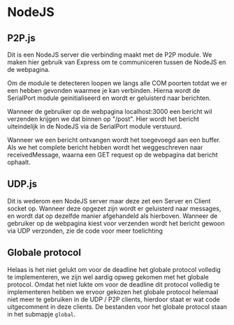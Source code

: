 # NodeJS

## P2P.js
Dit is een NodeJS server die verbinding maakt met de P2P module. We maken hier gebruik van Express om te communiceren tussen de NodeJS en de webpagina.

Om de module te detecteren loopen we langs alle COM poorten totdat we er een hebben gevonden waarmee je kan verbinden. Hierna wordt de SerialPort module geinitialiseerd en wordt er geluisterd naar berichten.

Wanneer de gebruiker op de webpagina localhost:3000 een bericht wil verzenden krijgen we dat binnen op "/post". Hier wordt het bericht uiteindelijk in de NodeJS via de SerialPort module verstuurd.

Wanneer we een bericht ontvangen wordt het toegevoegd aan een buffer. Als we het complete bericht hebben wordt het weggeschreven naar receivedMessage, waarna een GET request op de webpagina dat bericht ophaalt.

## UDP.js
Dit is wederom een NodeJS server maar deze zet een Server en Client socket op. Wanneer deze opgezet zijn wordt er geluisterd naar messages, en wordt dat op dezelfde manier afgehandeld als hierboven. Wanneer de gebruiker op de webpagina kiest voor verzenden wordt het bericht gewoon via UDP verzonden, zie de code voor meer toelichting

## Globale protocol
Helaas is het niet gelukt om voor de deadline het globale protocol volledig te implementeren, we zijn wel aardig opweg gekomen met het globale protocol. Omdat het niet lukte om voor de deadline dit protocol volledig te implementeren hebben we ervoor gekozen het globale protocol helemaal niet meer te gebruiken in de UDP / P2P clients, hierdoor staat er wat code uitgecomment in deze clients.
De bestanden voor het globale protocol staan in het submapje `global`.
